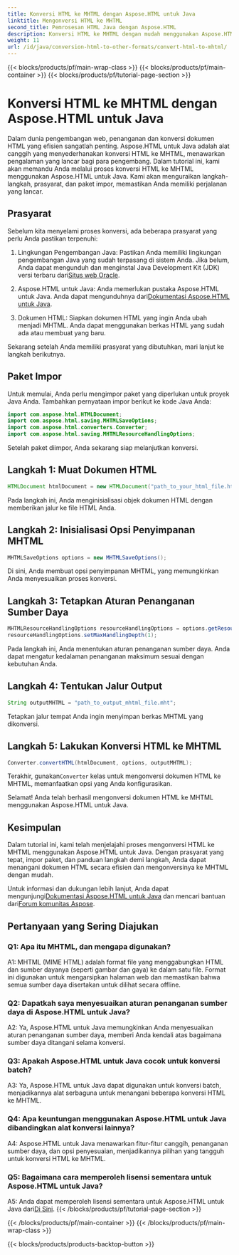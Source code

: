 ```yaml
---
title: Konversi HTML ke MHTML dengan Aspose.HTML untuk Java
linktitle: Mengonversi HTML ke MHTML
second_title: Pemrosesan HTML Java dengan Aspose.HTML
description: Konversi HTML ke MHTML dengan mudah menggunakan Aspose.HTML untuk Java. Ikuti panduan langkah demi langkah kami untuk konversi HTML ke MHTML yang efisien.
weight: 11
url: /id/java/conversion-html-to-other-formats/convert-html-to-mhtml/
---
```


{{< blocks/products/pf/main-wrap-class >}}
{{< blocks/products/pf/main-container >}}
{{< blocks/products/pf/tutorial-page-section >}}

# Konversi HTML ke MHTML dengan Aspose.HTML untuk Java

Dalam dunia pengembangan web, penanganan dan konversi dokumen HTML yang efisien sangatlah penting. Aspose.HTML untuk Java adalah alat canggih yang menyederhanakan konversi HTML ke MHTML, menawarkan pengalaman yang lancar bagi para pengembang. Dalam tutorial ini, kami akan memandu Anda melalui proses konversi HTML ke MHTML menggunakan Aspose.HTML untuk Java. Kami akan menguraikan langkah-langkah, prasyarat, dan paket impor, memastikan Anda memiliki perjalanan yang lancar.

## Prasyarat

Sebelum kita menyelami proses konversi, ada beberapa prasyarat yang perlu Anda pastikan terpenuhi:

1. Lingkungan Pengembangan Java: Pastikan Anda memiliki lingkungan pengembangan Java yang sudah terpasang di sistem Anda. Jika belum, Anda dapat mengunduh dan menginstal Java Development Kit (JDK) versi terbaru dari[Situs web Oracle](https://www.oracle.com/java/technologies/javase-downloads.html).

2.  Aspose.HTML untuk Java: Anda memerlukan pustaka Aspose.HTML untuk Java. Anda dapat mengunduhnya dari[Dokumentasi Aspose.HTML untuk Java](https://reference.aspose.com/html/java/).

3. Dokumen HTML: Siapkan dokumen HTML yang ingin Anda ubah menjadi MHTML. Anda dapat menggunakan berkas HTML yang sudah ada atau membuat yang baru.

Sekarang setelah Anda memiliki prasyarat yang dibutuhkan, mari lanjut ke langkah berikutnya.

## Paket Impor

Untuk memulai, Anda perlu mengimpor paket yang diperlukan untuk proyek Java Anda. Tambahkan pernyataan impor berikut ke kode Java Anda:

```java
import com.aspose.html.HTMLDocument;
import com.aspose.html.saving.MHTMLSaveOptions;
import com.aspose.html.converters.Converter;
import com.aspose.html.saving.MHTMLResourceHandlingOptions;
```

Setelah paket diimpor, Anda sekarang siap melanjutkan konversi.

## Langkah 1: Muat Dokumen HTML

```java
HTMLDocument htmlDocument = new HTMLDocument("path_to_your_html_file.html");
```

Pada langkah ini, Anda menginisialisasi objek dokumen HTML dengan memberikan jalur ke file HTML Anda.

## Langkah 2: Inisialisasi Opsi Penyimpanan MHTML

```java
MHTMLSaveOptions options = new MHTMLSaveOptions();
```

Di sini, Anda membuat opsi penyimpanan MHTML, yang memungkinkan Anda menyesuaikan proses konversi.

## Langkah 3: Tetapkan Aturan Penanganan Sumber Daya

```java
MHTMLResourceHandlingOptions resourceHandlingOptions = options.getResourceHandlingOptions();
resourceHandlingOptions.setMaxHandlingDepth(1);
```

Pada langkah ini, Anda menentukan aturan penanganan sumber daya. Anda dapat mengatur kedalaman penanganan maksimum sesuai dengan kebutuhan Anda.

## Langkah 4: Tentukan Jalur Output

```java
String outputMHTML = "path_to_output_mhtml_file.mht";
```

Tetapkan jalur tempat Anda ingin menyimpan berkas MHTML yang dikonversi.

## Langkah 5: Lakukan Konversi HTML ke MHTML

```java
Converter.convertHTML(htmlDocument, options, outputMHTML);
```

 Terakhir, gunakan`Converter` kelas untuk mengonversi dokumen HTML ke MHTML, memanfaatkan opsi yang Anda konfigurasikan.

Selamat! Anda telah berhasil mengonversi dokumen HTML ke MHTML menggunakan Aspose.HTML untuk Java.

## Kesimpulan

Dalam tutorial ini, kami telah menjelajahi proses mengonversi HTML ke MHTML menggunakan Aspose.HTML untuk Java. Dengan prasyarat yang tepat, impor paket, dan panduan langkah demi langkah, Anda dapat menangani dokumen HTML secara efisien dan mengonversinya ke MHTML dengan mudah.

 Untuk informasi dan dukungan lebih lanjut, Anda dapat mengunjungi[Dokumentasi Aspose.HTML untuk Java](https://reference.aspose.com/html/java/) dan mencari bantuan dari[Forum komunitas Aspose](https://forum.aspose.com/).

## Pertanyaan yang Sering Diajukan

### Q1: Apa itu MHTML, dan mengapa digunakan?

A1: MHTML (MIME HTML) adalah format file yang menggabungkan HTML dan sumber dayanya (seperti gambar dan gaya) ke dalam satu file. Format ini digunakan untuk mengarsipkan halaman web dan memastikan bahwa semua sumber daya disertakan untuk dilihat secara offline.

### Q2: Dapatkah saya menyesuaikan aturan penanganan sumber daya di Aspose.HTML untuk Java?

A2: Ya, Aspose.HTML untuk Java memungkinkan Anda menyesuaikan aturan penanganan sumber daya, memberi Anda kendali atas bagaimana sumber daya ditangani selama konversi.

### Q3: Apakah Aspose.HTML untuk Java cocok untuk konversi batch?

A3: Ya, Aspose.HTML untuk Java dapat digunakan untuk konversi batch, menjadikannya alat serbaguna untuk menangani beberapa konversi HTML ke MHTML.

### Q4: Apa keuntungan menggunakan Aspose.HTML untuk Java dibandingkan alat konversi lainnya?

A4: Aspose.HTML untuk Java menawarkan fitur-fitur canggih, penanganan sumber daya, dan opsi penyesuaian, menjadikannya pilihan yang tangguh untuk konversi HTML ke MHTML.

### Q5: Bagaimana cara memperoleh lisensi sementara untuk Aspose.HTML untuk Java?

A5: Anda dapat memperoleh lisensi sementara untuk Aspose.HTML untuk Java dari[Di Sini](https://purchase.aspose.com/temporary-license/).
{{< /blocks/products/pf/tutorial-page-section >}}

{{< /blocks/products/pf/main-container >}}
{{< /blocks/products/pf/main-wrap-class >}}

{{< blocks/products/products-backtop-button >}}
